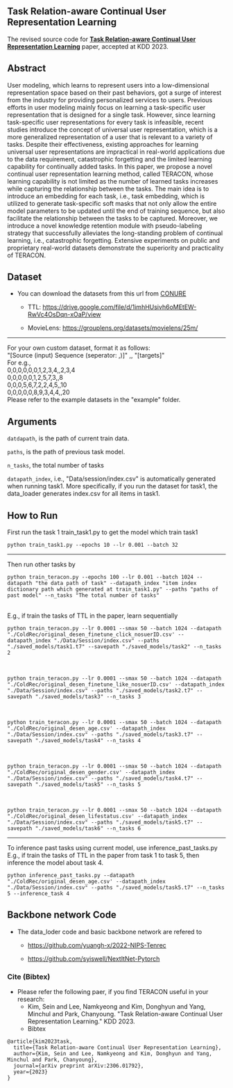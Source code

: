 ## Task Relation-aware Continual User Representation Learning

The revised source code for [**Task Relation-aware Continual User Representation Learning**](https://arxiv.org/abs/2306.01792) paper, accepted at KDD 2023.


## Abstract
User modeling, which learns to represent users into a low-dimensional representation space based on their past behaviors, got a surge of interest from the industry for providing personalized services to users. Previous efforts in user modeling mainly focus on learning a task-specific user representation that is designed for a single task. However, since learning task-specific user representations for every task is infeasible, recent studies introduce the concept of universal user representation, which is a more generalized representation of a user that is relevant to a variety of tasks. Despite their effectiveness, existing approaches for learning universal user representations are impractical in real-world applications due to the data requirement, catastrophic forgetting and the limited learning capability for continually added tasks. In this paper, we propose a novel continual user representation learning method, called TERACON, whose learning capability is not limited as the number of learned tasks increases while capturing the relationship between the tasks. The main idea is to introduce an embedding for each task, i.e., task embedding, which is utilized to generate task-specific soft masks that not only allow the entire model parameters to be updated until the end of training sequence, but also facilitate the relationship between the tasks to be captured. Moreover, we introduce a novel knowledge retention module with pseudo-labeling strategy that successfully alleviates the long-standing problem of continual learning, i.e., catastrophic forgetting. Extensive experiments on public and proprietary real-world datasets demonstrate the superiority and practicality of TERACON. 

## Dataset

- You can download the datasets from this url from [CONURE](https://arxiv.org/abs/2009.13724)<br>

  - TTL: https://drive.google.com/file/d/1imhHUsivh6oMEtEW-RwVc4OsDqn-xOaP/view<br>

  - MovieLens: https://grouplens.org/datasets/movielens/25m/

---
For your own custom dataset, format it as follows: <br>
"[Source (input) Sequence (seperator: ,)]" ,, "[targets]" <br>
For e.g.,<br>
0,0,0,0,0,0,1,2,3,4,,2,3,4<br>
0,0,0,0,0,1,2,5,7,3,,8<br>
0,0,0,5,6,7,2,2,4,5,,10<br>
0,0,0,0,0,8,9,3,4,4,,20<br>
Please refer to the example datasets in the "example" folder.

## Arguments
<code>datdapath</code>, is the path of current train data.

<code>paths</code>, is the path of previous task model.

<code>n_tasks</code>, the total number of tasks

<code>datapath_index</code>, i.e., "Data/session/index.csv"
is automatically generated when running task1.
More specifically, if you run the dataset for task1, the data_loader generates index.csv for all items in task1.



## How to Run
First run the task 1
train_task1.py
to get the model which train task1
<br>

~~~
python train_task1.py --epochs 10 --lr 0.001 --batch 32
~~~

---
Then run other tasks by

~~~
python train_teracon.py --epochs 100 --lr 0.001 --batch 1024 --datapath "the data path of task" --datapath_index "item index dictionary path which generated at train_task1.py" --paths "paths of past model" --n_tasks "The total number of tasks"
~~~

<br>
E.g., if train the tasks of TTL in the paper, learn sequentially<br>

~~~
python train_teracon.py --lr 0.0001 --smax 50 --batch 1024 --datapath "./ColdRec/original_desen_finetune_click_nosuerID.csv' --datapath_index "./Data/Session/index.csv" --paths "./saved_models/task1.t7" --savepath "./saved_models/task2" --n_tasks 2
~~~

<br>

~~~
python train_teracon.py --lr 0.0001 --smax 50 --batch 1024 --datapath "./ColdRec/original_desen_finetune_like_nosuerID.csv' --datapath_index "./Data/Session/index.csv" --paths "./saved_models/task2.t7" --savepath "./saved_models/task3" --n_tasks 3
~~~

<br>

~~~
python train_teracon.py --lr 0.0001 --smax 50 --batch 1024 --datapath "./ColdRec/original_desen_age.csv' --datapath_index "./Data/Session/index.csv" --paths "./saved_models/task3.t7" --savepath "./saved_models/task4" --n_tasks 4
~~~

<br>

~~~
python train_teracon.py --lr 0.0001 --smax 50 --batch 1024 --datapath "./ColdRec/original_desen_gender.csv' --datapath_index "./Data/Session/index.csv" --paths "./saved_models/task4.t7" --savepath "./saved_models/task5" --n_tasks 5
~~~

<br>

~~~
python train_teracon.py --lr 0.0001 --smax 50 --batch 1024 --datapath "./ColdRec/original_desen_lifestatus.csv' --datapath_index "./Data/Session/index.csv" --paths "./saved_models/task5.t7" --savepath "./saved_models/task6" --n_tasks 6
~~~

---
To inference past tasks using current model, use inference_past_tasks.py
<br>
E.g., if train the tasks of TTL in the paper from task 1 to task 5, then inference the model about task 4.

~~~
python inference_past_tasks.py --datapath "./ColdRec/original_desen_age.csv' --datapath_index "./Data/Session/index.csv" --paths "./saved_models/task5.t7" --n_tasks 5 --inference_task 4
~~~

## Backbone network Code
- The data_loder code and basic backbone network are refered to<br>

  - https://github.com/yuangh-x/2022-NIPS-Tenrec

  - https://github.com/syiswell/NextItNet-Pytorch

### Cite (Bibtex)
- Please refer the following paer, if you find TERACON useful in your research:
  - Kim, Sein and Lee, Namkyeong and Kim, Donghyun and Yang, Minchul and Park, Chanyoung. "Task Relation-aware Continual User Representation Learning." KDD 2023.
  - Bibtex
```
@article{kim2023task,
  title={Task Relation-aware Continual User Representation Learning},
  author={Kim, Sein and Lee, Namkyeong and Kim, Donghyun and Yang, Minchul and Park, Chanyoung},
  journal={arXiv preprint arXiv:2306.01792},
  year={2023}
}
```
